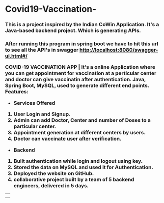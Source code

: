 # Covid19-Vaccination-
<h3>
This is a project inspired by the Indian CoWin Application. It's a Java-based backend
project. Which is generating APIs.<h3/>

<!-- <p dir="auto"><a target="_blank" rel="noopener noreferrer" href="https://user-images.githubusercontent.com/97376332/170175007-deb844d8-c3fb-4cbd-88f1-7ebd8b7cc718.png"><img src="https://user-images.githubusercontent.com/97376332/170175007-deb844d8-c3fb-4cbd-88f1-7ebd8b7cc718.png" alt="ER Diagram" style="max-width: 100%;"></a></p> -->
<p dir="auto">After running this program in spring boot we have to hit this url to see all the API's in swagger
<a href="http://localhost:8089/swagger-ui.html#/" rel="nofollow">http://localhost:8080/swagger-ui.html#/</a></p>
<p dir="auto">COVID-19 VACCINATION APP | It's a online Application where you can get appointment for vaccination at a perticular center and  doctor can give vaccinatin after authentication. Java, Spring Boot, MySQL, used to generate different end points. Features:</p>
<ul dir="auto">
<li><strong>Services Offered</strong></li>
</ul>
<ol dir="auto">
<li>User Login and Signup.</li>
<li>Admin can add Doctor, Center and number of Doses to a particular center.</li>
<li>Appointment generation at different centers by users.</li>
<li>Doctor can vaccinate user after verification.</li>
</ol>
<ul dir="auto">
<li><strong>Backend</strong></li>
</ul>
<ol dir="auto">
<li>Built authentication while login and logout using key.</li>
<li>Stored the data on MySQL and used it for Authentication.</li>
<li>Deployed the website on GitHub.</li>
<li>collaborative project built by a team of 5 backend engineers, delivered in 5 days.</li>
</ol>
<table>
<tbody><tr>
<td>

  </td>
</tr>
<tr>
<td>

  
  
  
